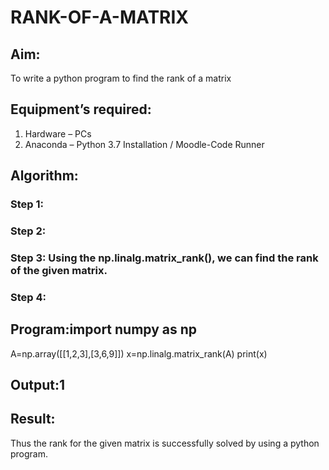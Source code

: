 # RANK-OF-A-MATRIX
## Aim:
To write a python program to find the rank of a matrix
## Equipment’s required:
1. 	Hardware – PCs
2. 	Anaconda – Python 3.7 Installation / Moodle-Code Runner
## Algorithm:
### Step 1: 
### Step 2: 
### Step 3: Using the np.linalg.matrix_rank(), we can find the rank of the given matrix.
### Step 4: 
## Program:import numpy as np
A=np.array([[1,2,3],[3,6,9]])
x=np.linalg.matrix_rank(A)
print(x)
## Output:1
## Result:
Thus the rank for the given matrix is successfully solved by  using a python program.

